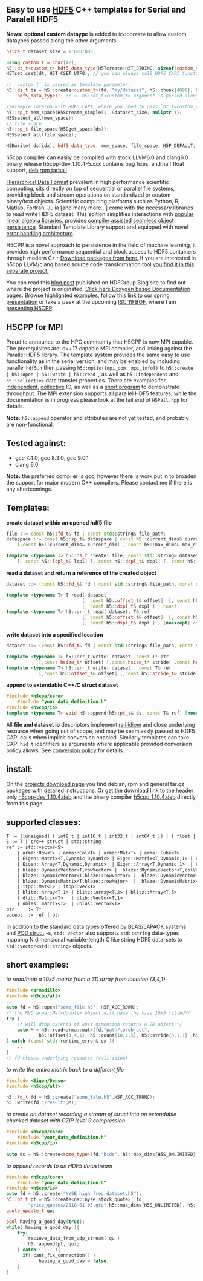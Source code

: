 <!---
 Copyright (c) 2018 vargaconsulting, Toronto,ON Canada
 Author: Varga, Steven <steven@vargaconsulting.ca>
--->

Easy to use  [HDF5][hdf5] C++ templates for Serial and Paralell HDF5  
----------------------------------------------------------------------
**News:**
**optional custom dataype** is added to `h5::create` to allow custom dataypes passed along the other arguments. 
```cpp
hsize_t dataset_size = 1'000'000;

using custom_t = char[42];
h5::dt_t<custom_t> hdf5_data_type{H5Tcreate(H5T_STRING, sizeof(custom_t))};
H5Tset_cset(dt, H5T_CSET_UTF8); // you can always call HDF5 CAPI functions on any H5CPP resource 

// `custom_t` is passed as template parameter, 
h5::ds_t ds = h5::create<custom_t>(fd, "my/dataset", h5::chunk{4096}, h5::current_dims{dataset_size},
    hdf5_data_type)); // <- h5::dt_t<custom_t> argument is passed along 

//example interop with HDF5 CAPI, where you need to pass `dt_t<custom_t>` type descriptor
h5::sp_t mem_space{H5Screate_simple(1, &dataset_size, nullptr )};
H5Sselect_all(mem_space);
// file space
h5::sp_t file_space{H5Dget_space(ds)};
H5Sselect_all(file_space);

H5Dwrite( ds[idx], hdf5_data_type, mem_space, file_space, H5P_DEFAULT, data.data());
```





h5cpp compiler can easily be compiled with stock LLVM6.0 and clang6.0 
binary release h5cpp-dev_1.10.4-5.xxx contains bug fixes, and half float support, [deb](http://h5cpp.org/download/h5cpp-dev_1.10.4-5_amd64.deb),[rpm](http://h5cpp.org/download/h5cpp-dev-1.10.4-5.x86_64.rpm),[tarball](http://h5cpp.org/download/h5cpp-full_1.10.4-5.tar.gz)


[Hierarchical Data Format][hdf5] prevalent in high performance scientific computing, sits directly on top of sequential or parallel file systems, providing block and stream operations on standardized or custom binary/text objects. Scientific computing platforms such as Python, R, Matlab, Fortran,  Julia [and many more...] come with the necessary libraries to read write HDF5 dataset. This edition simplifies interactions with [popular linear algebra libraries][304], provides [compiler assisted seamless object persistence][303], Standard Template Library support and equipped with novel [error handling architecture][400].

H5CPP is a novel approach to  persistence in the field of machine learning, it provides high performance sequential and block access to HDF5 containers through modern C++ [Download packages from here.](http://h5cpp.org/download) If you are interested in h5cpp LLVM/clang based source code transformation tool [you find it in this separate project.](https://github.com/steven-varga/h5cpp-compiler)

You can read this [blog post][500] published on HDFGroup Blog site to find out where the project is originated. [Click here Doxygen based Documentation][501] pages. Browse [highlighted examples][502], follow this link to [our spring presentation](http://webinar.h5cpp.org) or take a peek at the upcoming [ISC'19 BOF](http://isc19.hdf5.io), where I am [presenting H5CPP](https://forum.hdfgroup.org/t/hdf5-bof-at-isc-19/5692).

H5CPP for MPI 
---------------
Proud to announce to the HPC community that H5CPP is now MPI capable. The prerequisites are: c++17 capable MPI compiler, and linking against the Parallel HDF5 library. The template system provides the same easy to use functionality as in the serial version, and may be enabled by including parallel `hdf5.h` then passing `h5::mpiio({mpi_com, mpi_info})` to `h5::create | h5::open | h5::write | h5::read `, as well as `h5::independent` and `h5::collective` data transfer properties. There are examples for [independent][503], [collective][504] IO, as well as a [short program][505] to demonstrate throughput. The MPI extension supports all parallel HDF5 features, while the documentation is in progress please look at the tail end of `H5Pall.hpp` for details.

**Note:** `h5::append` operator and attributes are not yet tested, and probably are non-functional.

Tested against:
-----------------
- gcc 7.4.0, gcc 8.3.0, gcc 9.0.1
- clang 6.0

**Note:** the preferred compiler is gcc, however there is work put in to broaden the support for major modern C++ compilers. Please contact me if there is any shortcomings.

Templates:
----------

**create dataset within an opened hdf5 file**

```cpp
file ::= const h5::fd_t& fd | const std::string& file_path;
dataspace ::= const h5::sp_t& dataspace | const h5::current_dims& current_dim [, const h5::max_dims& max_dims ] |  
    [,const h5::current_dims& current_dim] , const h5::max_dims& max_dims;

template <typename T> h5::ds_t create( file, const std::string& dataset_path, dataspace, 
    [, const h5::lcpl_t& lcpl] [, const h5::dcpl_t& dcpl] [, const h5::dapl_t& dapl] [const h5::dt_t<T>]);

```

**read a dataset and return a reference of the created object**
```cpp
dataset ::= (const h5::fd_t& fd | const std::string& file_path, const std::string& dataset_path ) | const h5::ds_t& ds;

template <typename T> T read( dataset
							[, const h5::offset_t& offset]  [, const h5::stride_t& stride] [, const h5::count_t& count]
							[, const h5::dxpl_t& dxpl ] ) const;
template <typename T> h5::err_t read( dataset, T& ref 
							[, const h5::offset_t& offset]  [, const h5::stride_t& stride] [, const h5::count_t& count]
							[, const h5::dxpl_t& dxpl ] ) [noexcept] const;						 
```

**write dataset into a specified location**
```cpp
dataset ::= (const h5::fd_t& fd | const std::string& file_path, const std::string& dataset_path ) | const h5::ds_t& ds;

template <typename T> h5::err_t write( dataset, const T* ptr
			[,const hsize_t* offset] [,const hsize_t* stride] ,const hsize_t* count [, const h5::dxpl_t dxpl ]  ) noexcept;
template <typename T> h5::err_t write( dataset,  const T& ref
			[,const h5::offset_t& offset] [,const h5::stride_t& stride]  [,const& h5::dxcpl_t& dxpl] ) [noexept];
```

**append to extendable C++/C struct dataset**
```cpp
#include <h5cpp/core>
	#include "your_data_definition.h"
#include <h5cpp/io>
template <typename T> void h5::append(h5::pt_t& ds, const T& ref) [noexcept];
```

All **file and dataset io** descriptors implement [raii idiom][301] and close underlying resource when going out of scope, 
and may be seamlessly passed to HDF5 CAPI calls when implicit conversion enabled. Similarly templates can take CAPI `hid_t` identifiers as arguments where applicable provided conversion policy allows. See [conversion policy][301] for details.

install:
-----------
On the [projects download page](http://h5cpp.org/download) you find debian, rpm and general tar.gz packages with detailed instructions. Or get the
download link to the header only [h5cpp-dev_1.10.4.deb](http://h5cpp.org/download/h5cpp-dev_1.10.4.1_amd64.deb) and the binary compiler 
[h5cpp_1.10.4.deb](http://h5cpp.org/download/h5cpp_1.10.4.1_amd64.deb) directly from this page.


supported classes:
----------------------
```yacc
T := ([unsigned] ( int8_t | int16_t | int32_t | int64_t )) | ( float | double  )
S := T | c/c++ struct | std::string
ref := std::vector<S> 
	| arma::Row<T> | arma::Col<T> | arma::Mat<T> | arma::Cube<T> 
	| Eigen::Matrix<T,Dynamic,Dynamic> | Eigen::Matrix<T,Dynamic,1> | Eigen::Matrix<T,1,Dynamic>
	| Eigen::Array<T,Dynamic,Dynamic>  | Eigen::Array<T,Dynamic,1>  | Eigen::Array<T,1,Dynamic>
	| blaze::DynamicVector<T,rowVector> |  blaze::DynamicVector<T,colVector>
	| blaze::DynamicVector<T,blaze::rowVector> |  blaze::DynamicVector<T,blaze::colVector>
	| blaze::DynamicMatrix<T,blaze::rowMajor>  |  blaze::DynamicMatrix<T,blaze::colMajor>
	| itpp::Mat<T> | itpp::Vec<T>
	| blitz::Array<T,1> | blitz::Array<T,2> | blitz::Array<T,3>
	| dlib::Matrix<T>   | dlib::Vector<T,1> 
	| ublas::matrix<T>  | ublas::vector<T>
ptr 	:= T* 
accept 	:= ref | ptr 
```
In addition to the standard data types offered by BLAS/LAPACK systems and [POD struct][12] -s,  `std::vector` also supports `std::string` data-types mapping N dimensional variable-length C like string HDF5 data-sets to `std::vector<std::string>` objects.

short  examples:
----------------
*to read/map a 10x5 matrix from a 3D array from location {3,4,1}*
```cpp
#include <armadillo>
#include <h5cpp/all>
...
auto fd = h5::open("some_file.h5", H5F_ACC_RDWR);
/* the RVO arma::Mat<double> object will have the size 10x5 filled*/
try {
	/* will drop extents of unit dimension returns a 2D object */
	auto M = h5::read<arma::mat>(fd,"path/to/object", 
			h5::offset{3,4,1}, h5::count{10,1,5}, h5::stride{3,1,1} ,h5::block{2,1,1} );
} catch (const std::runtime_error& ex ){
	...
}
// fd closes underlying resource (raii idiom)
```
*to write the entire matrix back to a different file*
```cpp
#include <Eigen/Dense>
#include <h5cpp/all>

h5::fd_t fd = h5::create("some_file.h5",H5F_ACC_TRUNC);
h5::write(fd,"/result",M);
```

*to create an dataset recording a stream of struct into an extendable chunked dataset with GZIP level 9 compression:*
```cpp
#include <h5cpp/core>
	#include "your_data_definition.h"
#include <h5cpp/io>
...
auto ds = h5::create<some_type>(fd,"bids", h5::max_dims{H5S_UNLIMITED}, h5::chunk{1000} | h5::gzip{9});
```
*to append records to an HDF5 datastream* 
```cpp
#include <h5cpp/core>
	#include "your_data_definition.h"
#include <h5cpp/io>
auto fd = h5::create("NYSE high freq dataset.h5");
h5::pt_t pt = h5::create<ns::nyse_stock_quote>( fd, 
		"price_quotes/2018-01-05.qte",h5::max_dims{H5S_UNLIMITED}, h5::chunk{1024} | h5::gzip{9} );
quote_update_t qu;

bool having_a_good_day{true};
while( having_a_good_day ){
	try{
		recieve_data_from_udp_stream( qu )
		h5::append(pt, qu);
	} catch ( ... ){
	  if( cant_fix_connection() )
	  		having_a_good_day = false; 
	}
}
```


[hdf5]: https://support.hdfgroup.org/HDF5/doc/H5.intro.html
[1]: http://en.cppreference.com/w/cpp/container/vector
[2]: http://arma.sourceforge.net
[4]: https://support.hdfgroup.org/HDF5/doc/RM/RM_H5Front.html
[5]: https://support.hdfgroup.org/HDF5/release/obtain5.html
[6]: http://eigen.tuxfamily.org/index.php?title=Main_Page
[7]: http://www.boost.org/doc/libs/1_65_1/libs/numeric/ublas/doc/matrix.htm
[8]: https://julialang.org/
[9]: https://en.wikipedia.org/wiki/Sparse_matrix#Compressed_sparse_row_.28CSR.2C_CRS_or_Yale_format.29
[10]: https://en.wikipedia.org/wiki/Sparse_matrix#Compressed_sparse_column_.28CSC_or_CCS.29
[11]: https://en.wikipedia.org/wiki/List_of_numerical_libraries#C++
[12]: http://en.cppreference.com/w/cpp/concept/StandardLayoutType
[40]: https://support.hdfgroup.org/HDF5/Tutor/HDF5Intro.pdf
[99]: https://en.wikipedia.org/wiki/C_(programming_language)#Pointers
[100]: http://arma.sourceforge.net/
[101]: http://www.boost.org/doc/libs/1_66_0/libs/numeric/ublas/doc/index.html
[102]: http://eigen.tuxfamily.org/index.php?title=Main_Page#Documentation
[103]: https://sourceforge.net/projects/blitz/
[104]: https://sourceforge.net/projects/itpp/
[105]: http://dlib.net/linear_algebra.html
[106]: https://bitbucket.org/blaze-lib/blaze
[107]: https://github.com/wichtounet/etl
[200]: http://h5cpp.org/md__home_steven_Documents_projects_h5cpp_profiling_README.html
[201]: http://h5cpp.org/examples.html
[202]: http://h5cpp.org/modules.html
[305]: md__home_steven_Documents_projects_h5cpp_docs_pages_compiler_trial.html#link_try_compiler
[400]: https://www.meetup.com/Chicago-C-CPP-Users-Group/events/250655716/
[401]: https://www.hdfgroup.org/2018/07/cpp-has-come-a-long-way-and-theres-plenty-in-it-for-users-of-hdf5/
[999]: http://h5cpp.org/cgi/redirect.py
[301]: http://h5cpp.org/md__home_steven_Documents_projects_h5cpp_docs_pages_conversion.html
[302]: http://h5cpp.org/md__home_steven_Documents_projects_h5cpp_docs_pages_exceptions.html
[303]: http://h5cpp.org/md__home_steven_Documents_projects_h5cpp_docs_pages_compiler.html
[304]: http://h5cpp.org/md__home_steven_Documents_projects_h5cpp_docs_pages_linalg.html
[305]: http://h5cpp.org/md__home_steven_Documents_projects_h5cpp_docs_pages_install.html
[400]: http://h5cpp.org/md__home_steven_Documents_projects_h5cpp_docs_pages_error_handling.html
[500]: http://h5cpp.org/md__home_steven_Documents_projects_h5cpp_docs_pages_blog.html
[501]: http://h5cpp.org/modules.html
[502]: http://h5cpp.org/examples.html
[503]: http://h5cpp.org/independent_8cpp-example.html
[504]: http://h5cpp.org/collective_8cpp-example.html
[505]: http://h5cpp.org/throughput_8cpp-example.html